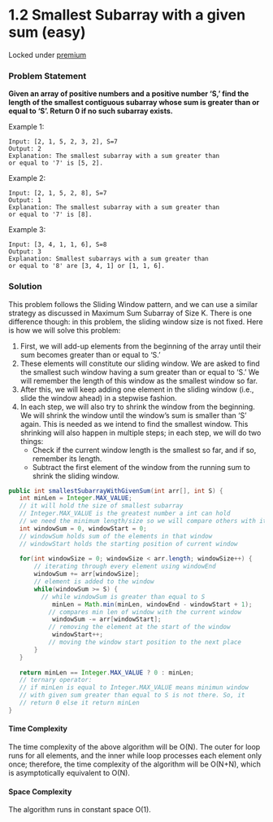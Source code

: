 # 1.2 Smallest Subarray with a given sum \(easy\)
Locked under [premium](https://leetcode.com/problems/minimum-size-subarray-sum/description/)

### Problem Statement

**Given an array of positive numbers and a positive number ‘S,’ find the length of the smallest contiguous subarray whose sum is greater than or equal to ‘S’. Return 0 if no such subarray exists.**

Example 1:

```text
Input: [2, 1, 5, 2, 3, 2], S=7
Output: 2
Explanation: The smallest subarray with a sum greater than 
or equal to '7' is [5, 2].
```

Example 2:

```text
Input: [2, 1, 5, 2, 8], S=7
Output: 1
Explanation: The smallest subarray with a sum greater than 
or equal to '7' is [8].
```

Example 3:

```text
Input: [3, 4, 1, 1, 6], S=8
Output: 3
Explanation: Smallest subarrays with a sum greater than 
or equal to '8' are [3, 4, 1] or [1, 1, 6].
```

### Solution

This problem follows the Sliding Window pattern, and we can use a similar strategy as discussed in Maximum Sum Subarray of Size K. There is one difference though: in this problem, the sliding window size is not fixed. Here is how we will solve this problem:

1. First, we will add-up elements from the beginning of the array until their sum becomes greater than or equal to ‘S.’
2. These elements will constitute our sliding window. We are asked to find the smallest such window having a sum greater than or equal to ‘S.’ We will remember the length of this window as the smallest window so far.
3. After this, we will keep adding one element in the sliding window \(i.e., slide the window ahead\) in a stepwise fashion.
4. In each step, we will also try to shrink the window from the beginning. We will shrink the window until the window’s sum is smaller than ‘S’ again. This is needed as we intend to find the smallest window. This shrinking will also happen in multiple steps; in each step, we will do two things:
   * Check if the current window length is the smallest so far, and if so, remember its length.
   * Subtract the first element of the window from the running sum to shrink the sliding window.

```java
public int smallestSubarrayWithGivenSum(int arr[], int S) {
   int minLen = Integer.MAX_VALUE;
   // it will hold the size of smallest subarray
   // Integer.MAX_VALUE is the greatest number a int can hold
   // we need the minimum length/size so we will compare others with it. 
   int windowSum = 0, windowStart = 0;
   // windowSum holds sum of the elements in that window
   // windowStart holds the starting position of current window
 
   for(int windowSize = 0; windowSize < arr.length; windowSize++) {
       // iterating through every element using windowEnd
       windowSum += arr[windowSize];
       // element is added to the window
       while(windowSum >= S) {
         // while windowSum is greater than equal to S
            minLen = Math.min(minLen, windowEnd - windowStart + 1);
           // compares min len of window with the current window
            windowSum -= arr[windowStart];
           // removing the element at the start of the window
            windowStart++;
           // moving the window start position to the next place
       }
   }
   
   return minLen == Integer.MAX_VALUE ? 0 : minLen;
   // ternary operator:
   // if minLen is equal to Integer.MAX_VALUE means minimun window
   // with given sum greater than equal to S is not there. So, it
   // return 0 else it return minLen
}
```

#### Time Complexity

The time complexity of the above algorithm will be O\(N\). The outer for loop runs for all elements, and the inner while loop processes each element only once; therefore, the time complexity of the algorithm will be O\(N+N\), which is asymptotically equivalent to O\(N\).

#### Space Complexity

The algorithm runs in constant space O\(1\).

